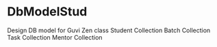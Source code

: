 # DbModelStud
Design DB model for Guvi Zen class Student Collection Batch Collection Task Collection Mentor Collection
